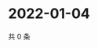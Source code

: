 # 2022-01-04

共 0 条

<!-- BEGIN WEIBO -->
<!-- 最后更新时间 Tue Jan 04 2022 16:18:32 GMT+0800 (China Standard Time) -->

<!-- END WEIBO -->
